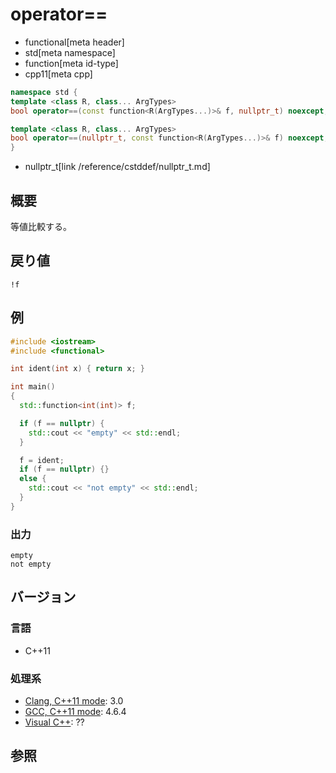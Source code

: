 # operator==
* functional[meta header]
* std[meta namespace]
* function[meta id-type]
* cpp11[meta cpp]

```cpp
namespace std {
template <class R, class... ArgTypes>
bool operator==(const function<R(ArgTypes...)>& f, nullptr_t) noexcept;

template <class R, class... ArgTypes>
bool operator==(nullptr_t, const function<R(ArgTypes...)>& f) noexcept;
}
```
* nullptr_t[link /reference/cstddef/nullptr_t.md]

## 概要
等値比較する。


## 戻り値
`!f`


## 例
```cpp example
#include <iostream>
#include <functional>

int ident(int x) { return x; }

int main()
{
  std::function<int(int)> f;

  if (f == nullptr) {
    std::cout << "empty" << std::endl;
  }

  f = ident;
  if (f == nullptr) {}
  else {
    std::cout << "not empty" << std::endl;
  }
}
```

### 出力
```
empty
not empty
```


## バージョン
### 言語
- C++11


### 処理系
- [Clang, C++11 mode](/implementation.md#clang): 3.0
- [GCC, C++11 mode](/implementation.md#gcc): 4.6.4
- [Visual C++](/implementation.md#visual_cpp): ??


## 参照

